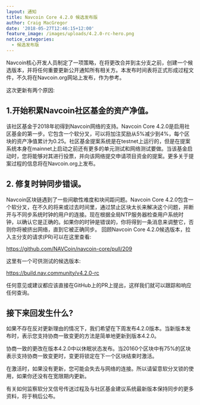 ```yaml
---
layout: 通知
title: Navcoin Core 4.2.0 候选发布版
author: Craig MacGregor
date: '2018-05-27T12:46:15+12:00'
feature_image: /images/uploads/4.2.0-rc-hero.png
notice_categories:
  - 候选发布版
---
```

Navcoin核心开发人员制定了一项策略，在将更改合并到主分支之前，创建一个候选版本，并将任何重要更新公开通知所有相关方。本发布时间表将正式形成过程文件，不久将在Navcoin.org网站上发布，作为参考。
<!--more-->
这次更新有两个原因:
## 1.开始积累Navcoin社区基金的资产净值。

该社区基金于2018年初得到Navcoin网络的支持。Navcoin Core 4.2.0是启用社区基金的第一步。它包含一个软分叉，可以将加注奖励从5%减少到4%，每个区块的资产净值累计为0.25。社区基金提案系统是在testnet上运行的，但是在提案系统本身在mainnet上启动之前还有更多的单元测试和网络测试要做。当该基金启动时，您将能够对其进行投票，并向该网络提交申请项目资金的提案。更多关于提案过程的信息将在Navcoin.org上发布。

## 2. 修复时钟同步错误。

Navcoin区块链遇到了一些间歇性难度和块间距问题。Navcoin Core 4.2.0包含一个软分叉，在不久的将来或过去时间里，通过禁止区块太长来解决这个问题，并断开与不同步系统时钟的用户的连接。现在根据全局NTP服务器检查用户系统时钟，以确认它是正确的。如果你的时钟是错误的，你将得到一条消息来调整它，否则你将被挤出网络，直到它被正确同步。
回顾Navcoin Core 4.2.0候选版本，拉入主分支的请求(PR)可以在这里查看:

<https://github.com/NAVCoin/navcoin-core/pull/209>



这里有一个可供测试的候选版本:

<https://build.nav.community/v4.2.0-rc>

任何意见或建议都应该直接在GitHub上的PR上提出，这样我们就可以跟踪和响应任何查询。

## 接下来回发生什么?

如果不存在反对更新理由的情况下，我们希望在下周发布4.2.0版本。当新版本发布时，表示您支持协商一致变更的方法是简单地更新到版本4.2.0。

协商一致的更改在版本4.2.0中以休眠状态发布。当20160个区块中有75%的区块表示支持协商一致变更时，变更将锁定在下一个区块结束时激活。

在激活时，如果没有更新，您可能会失去与网络的连接。所以请留意软分叉锁的使用，如果你还没有在宽限期内更新。

有关如何监察软分叉信号传送过程及与社区基金建议系统最新版本保持同步的更多资料，将于稍后公布。
